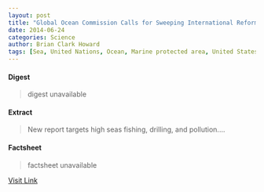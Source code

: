 ```yaml
---
layout: post
title: "Global Ocean Commission Calls for Sweeping International Reforms"
date: 2014-06-24
categories: Science
author: Brian Clark Howard
tags: [Sea, United Nations, Ocean, Marine protected area, United States, Pollution, Fishing, Water, Sustainable Development Goals, Piracy, Politics, Natural environment]
---
```



#### Digest
>digest unavailable

#### Extract
>New report targets high seas fishing, drilling, and pollution....

#### Factsheet
>factsheet unavailable

[Visit Link](http://feeds.nationalgeographic.com/~r/ng/News/News_Main/~3/1gDQj7ONj0k/)


